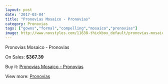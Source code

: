 ```yaml
---
layout: post
date: '2017-03-04'
title: "Pronovias Mosaico - Pronovias"
category: Pronovias
tags: ["gowns","formal","compelling","mosaico","pronovias"]
image: http://www.novstyles.com/11638-thickbox_default/pronovias-mosaico-pronovias.jpg
---
```

Pronovias Mosaico - Pronovias

On Sales: **$367.39**
<a href="https://www.novstyles.com/en/pronovias/8557-pronovias-mosaico-pronovias.html"><amp-img layout="responsive" width="600" height="600" src="//www.novstyles.com/11638-thickbox_default/pronovias-mosaico-pronovias.jpg" alt="Pronovias Mosaico - Pronovias 0" /></a>

Buy it: [Pronovias Mosaico - Pronovias](https://www.novstyles.com/en/pronovias/8557-pronovias-mosaico-pronovias.html "Pronovias Mosaico - Pronovias")

View more: [Pronovias](https://www.novstyles.com/en/54-pronovias "Pronovias")